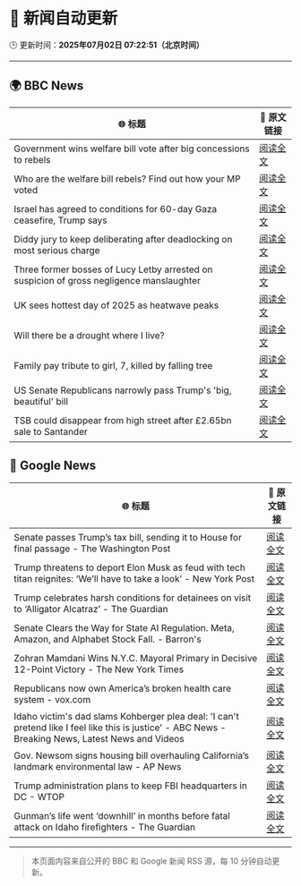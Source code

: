# 🧠 新闻自动更新

🕒 更新时间：**2025年07月02日 07:22:51（北京时间）**

---

## 🌍 BBC News

| 🌐 标题 | 🔗 原文链接 |
|--------|-------------|
| Government wins welfare bill vote after big concessions to rebels | [阅读全文](https://www.bbc.com/news/articles/cly8877x3z2o) |
| Who are the welfare bill rebels? Find out how your MP voted | [阅读全文](https://www.bbc.com/news/articles/c4g889ywy82o) |
| Israel has agreed to conditions for 60-day Gaza ceasefire, Trump says | [阅读全文](https://www.bbc.com/news/articles/cgkg4m0133po) |
| Diddy jury to keep deliberating after deadlocking on most serious charge | [阅读全文](https://www.bbc.com/news/articles/c20nn0p9xg2o) |
| Three former bosses of Lucy Letby arrested on suspicion of gross negligence manslaughter | [阅读全文](https://www.bbc.com/news/articles/c62ddkde7y5o) |
| UK sees hottest day of 2025 as heatwave peaks | [阅读全文](https://www.bbc.com/news/articles/c79qqx1r5yyo) |
| Will there be a drought where I live? | [阅读全文](https://www.bbc.com/news/articles/crk661074ejo) |
| Family pay tribute to girl, 7, killed by falling tree | [阅读全文](https://www.bbc.com/news/articles/c0k77m8r8n2o) |
| US Senate Republicans narrowly pass Trump's 'big, beautiful'  bill | [阅读全文](https://www.bbc.com/news/articles/clyzzzdj15vo) |
| TSB could disappear from high street after £2.65bn sale to Santander | [阅读全文](https://www.bbc.com/news/articles/cdjxxvg3vpeo) |

## 📰 Google News

| 🌐 标题 | 🔗 原文链接 |
|--------|-------------|
| Senate passes Trump’s tax bill, sending it to House for final passage - The Washington Post | [阅读全文](https://news.google.com/rss/articles/CBMikgFBVV95cUxOb2MwREoybExNbkRuYTU1aU5LcE5HdlM2UzVmS2MydE05OF9ReDllaGxEaXFiaGtVNWV6amQtT25CMlRveW1nV1JQcklWYVJaQ1piVE9yd3ZtZnBQTWlOQ19qRTk2OUduWk5JcXNvWXkySGs0Zk0wQkJFU1JYbW1rZnRwcmhnTXVVXzg1a2t0c19ndw?oc=5) |
| Trump threatens to deport Elon Musk as feud with tech titan reignites: ‘We’ll have to take a look’ - New York Post | [阅读全文](https://news.google.com/rss/articles/CBMizgFBVV95cUxNMHlKNFdhLThiWWVFSTRvaTVMaGxLZnRiWXhkQnhHLWJiWWlyOVpyOW92cGpCUHU2NzJhd2cyeDRMMG9FMkZXaXFHMWFTM0VibTF3VWtGVk1YbVZyZU9ZR3NWYWFzUzBRU21RTHFRRTVja0R3QkZkSFZpWU9tczVsM1UxVUdnRHNLTGtsY2VyelV1UjRKTTdQNHhtRUZ5cHpNamVTWkxfc041R3BxdG9PNUsyREljZE90RllZOHFyQ0U4X2RpRVlUTkxwQkJsUQ?oc=5) |
| Trump celebrates harsh conditions for detainees on visit to ‘Alligator Alcatraz’ - The Guardian | [阅读全文](https://news.google.com/rss/articles/CBMilwFBVV95cUxPSnROY2ljeTlBQ1pIRC1XcHo1aFhlOEJuYUZPVGFmTEJvbTFHMEhFc1dsVE5GYUdQYk0tbkFMaFh5NlF6THJldnVBeWhjNXFQdHRRMnhtQUEyYmpUZGgwcldQWFc3ZWUtNEdUbzJVZ2FXMi1STXRxTnhlMjJ4V1E3Y05oNzA0TlM0eWljM3lqRXAzc1UxTEMw?oc=5) |
| Senate Clears the Way for State AI Regulation. Meta, Amazon, and Alphabet Stock Fall. - Barron's | [阅读全文](https://news.google.com/rss/articles/CBMilAFBVV95cUxNMmZXeDJvbXh1LTI5WWh4ZnJ6MDk2dzAteDcwcDdLTDNzRFBOeFRTMzVrRW8yYVdibkRJbGlWRlNlTXN6bU5VdTdVb3BBRjZyUlNhM3p0N1lwMVJKRG95SlZ0RFltRkJxSGtjV0YyYnZnR3VxaGVkaUE4dDk3VEl0Yzg1M1c4bHp0N0c4T0FBTUtWSExf?oc=5) |
| Zohran Mamdani Wins N.Y.C. Mayoral Primary in Decisive 12-Point Victory - The New York Times | [阅读全文](https://news.google.com/rss/articles/CBMihgFBVV95cUxQWkhocTN2NU9sQXBDNkktaTdJSC1OdmhNTk5OY1FNeFZ4c1AzTnBENVVZbW44VWtKbW1WeTQ4Rk1EMXFMUTl3eVRoU3FXa3JCM2ZsM2hGckt2WkF5RUlabEVaRVhsMVhpN1NGcjZhdTdLRHViOG9OOTJicDQ2LUxTM25MZ3lIQQ?oc=5) |
| Republicans now own America’s broken health care system - vox.com | [阅读全文](https://news.google.com/rss/articles/CBMigwFBVV95cUxOaU5zU3FYR2k1VjZrQ3JReVdDTzV5SWNmSy04TGFLdm15NUZRVFcxbFNBNXp0Tm4zZ2Q4Z3dGRk83ZDdWSUxtc2ZqWElycWZFdk9vTS1EZFRpWDRLNG9oSHVSRkpoXzV3YUxNbWJYQzRjZ3V2OGFUR3NyUWd5azV5cDJUYw?oc=5) |
| Idaho victim's dad slams Kohberger plea deal: 'I can't pretend like I feel like this is justice' - ABC News - Breaking News, Latest News and Videos | [阅读全文](https://news.google.com/rss/articles/CBMinAFBVV95cUxNbTU0NUpiQjA1TDJBbnZhcS1NTVphSE1Jd0daMEdDU1h3dkZEVnRONDI3eTdmVFF6cU9BbEdUdHdYak5RbmFqOGQzZEZXdlA1SWE2N21PNEhJS2p0aVRKMHZYdnpZRGtSblhOZmpfMmxJOEpWQ09lWEhSSml1Z2RILTY5cUdIMVJWd09ndmJaM1FhQnZMUVBXSUVzbVM?oc=5) |
| Gov. Newsom signs housing bill overhauling California’s landmark environmental law - AP News | [阅读全文](https://news.google.com/rss/articles/CBMisAFBVV95cUxQcEtsOUJsN1VjZGE1MDktT3pwVlg3eGhtZkhxUDVxS3BhUzd3ZHdiWlpwU1NFcnAtdGNzZ0ltejgtQlZZdmJmMDFrOUt5aUV0N3E5M29WQzk3cVQ1TV9iSTNvVTBrYVpId3ktbTh6cVJFMEwyOENEdjFzN25ZcFJYdGlrQXVqTjhpZ05JNXdvNXNpbVI4WGFUVlEzS2xpZlZ2UkNYZmdZbjhnTUVkV0JVMA?oc=5) |
| Trump administration plans to keep FBI headquarters in DC - WTOP | [阅读全文](https://news.google.com/rss/articles/CBMijwFBVV95cUxOVTNHbG15U3IzRC1oYmpUcEphYmhib2pYUVNleFBfbjZROFZHZndOd1JiWXloaER6Q0JZY29OUnZ2LUtoaThmRDhyRHpyS0hqOVVBV01UOE13U1VDM0FXZDVvVElsaFlRR2hSVEdkQ18ydkpGa1AyR2ZueGVMOGlsT1haVkVSaGFzYk11bzNMcw?oc=5) |
| Gunman’s life went ‘downhill’ in months before fatal attack on Idaho firefighters - The Guardian | [阅读全文](https://news.google.com/rss/articles/CBMihgFBVV95cUxNZFdmTTlVZVJKUVRuLV9PeDRkQTd0U0VTeFoteUhiRTN4M0hwcEh6clpQYlZHelFUcHlsREZfTjd3NTc0REpYTFhCYnZiUlZkeHFxS1JnTmFSQjFpckliay1qS25ha2wxRkItcGVwRWdOQVFkeDM0YUNqS25rRkg3LWlWVVpmUQ?oc=5) |

---
> 本页面内容来自公开的 BBC 和 Google 新闻 RSS 源，每 10 分钟自动更新。